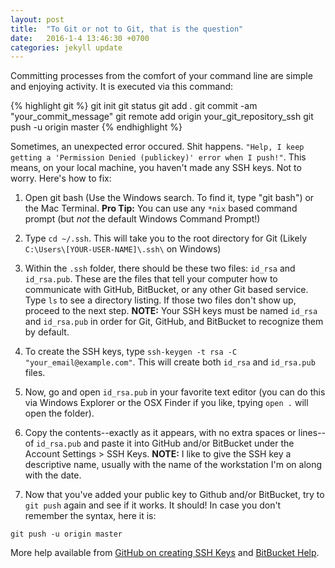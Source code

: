 ```yaml
---
layout: post
title:  "To Git or not to Git, that is the question"
date:   2016-1-4 13:46:30 +0700
categories: jekyll update
---
```


Committing processes from the comfort of your command line are simple and enjoying activity. It is executed via this command:

{% highlight git %}
git init
git status
git add .
git commit -am "your_commit_message"
git remote add origin your_git_repository_ssh
git push -u origin master
{% endhighlight %}

Sometimes, an unexpected error occured. Shit happens. `"Help, I keep getting a 'Permission Denied (publickey)' error when I push!"`. This means, on your local machine, you haven't made any SSH keys. Not to worry. Here's how to fix:

1. Open git bash (Use the Windows search. To find it, type "git bash") or the Mac Terminal. __Pro Tip:__ You can use any `*nix` based command prompt (but *not* the default Windows Command Prompt!)

2. Type `cd ~/.ssh`. This will take you to the root directory for Git (Likely `C:\Users\[YOUR-USER-NAME]\.ssh\` on Windows)

3. Within the `.ssh` folder, there should be these two files: `id_rsa` and `id_rsa.pub`. These are the files that tell your computer how to communicate with GitHub, BitBucket, or any other Git based service. Type `ls` to see a directory listing. If those two files don't show up, proceed to the next step. __NOTE:__ Your SSH keys must be named `id_rsa` and `id_rsa.pub` in order for Git, GitHub, and BitBucket to recognize them by default.

4. To create the SSH keys, type `ssh-keygen -t rsa -C "your_email@example.com"`. This will create both `id_rsa` and `id_rsa.pub` files.

5. Now, go and open `id_rsa.pub` in your favorite text editor (you can do this via Windows Explorer or the OSX Finder if you like, tpying `open .` will open the folder).

6. Copy the contents--exactly as it appears, with no extra spaces or lines--of `id_rsa.pub` and paste it into GitHub and/or BitBucket under the Account Settings > SSH Keys. __NOTE:__ I like to give the SSH key a descriptive name, usually with the name of the workstation I'm on along with the date.

7. Now that you've added your public key to Github and/or BitBucket, try to `git push` again and see if it works. It should! In case you don't remember the syntax, here it is:

```git
git push -u origin master
```

More help available from [GitHub on creating SSH Keys][ssh] and [BitBucket Help][bitbucket].

[ssh]: https://help.github.com/articles/generating-ssh-keys
[bitbucket]: https://confluence.atlassian.com/display/BITBUCKET/Troubleshooting+SSH+Issues
